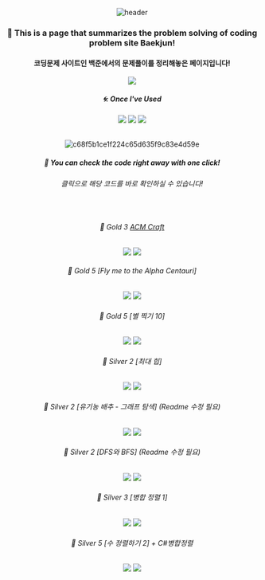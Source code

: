 <div align="center"> 

![header](https://capsule-render.vercel.app/api?type=Slice&text=)

### 🍏 This is a page that summarizes the problem solving of coding problem site Baekjun!
#### 코딩문제 사이트인 백준에서의 문제풀이를 정리해놓은 페이지입니다!

[<img src="https://img.shields.io/badge/Acmicpc-03C75A?style=flat-square&logo=codementor&logoColor=white"/>](https://www.acmicpc.net/user/wellesys)

##### 🌀: Once I've Used 
<img src="https://img.shields.io/badge/C-4479A1?style=for-the-badge&logo=C&logoColor=white">
<img src="https://img.shields.io/badge/C%23-4479A1?style=for-the-badge&logo=csharp&logoColor=white">
<img src="https://img.shields.io/badge/VS-007396?style=for-the-badge&logo=visualstudio&logoColor=white">

<br/>
<br/>

![c68f5b1ce1f224c65d635f9c83e4d59e](https://github.com/pima86/TurnBase_TCG/assets/71416955/184d200d-2101-425f-9b5c-8a93134e4feb)

##### 🍺 You can check the code right away with one click!
###### 클릭으로 해당 코드를 바로 확인하실 수 있습니다!

<br/>

###### 📙 Gold 3 [ACM Craft](https://github.com/pima86/BACKJOON/tree/main/C++/Gold/1005)
[<img src="https://img.shields.io/badge/C-32CD32?style=for-the-badge&logo=C&logoColor=white"/>](https://github.com/pima86/BACKJOON/tree/main/C++/Gold/1005)
[<img src="https://img.shields.io/badge/C%23-FF0000?style=for-the-badge&logo=csharp&logoColor=white"/>]()

###### 📙 Gold 5 [Fly me to the Alpha Centauri]
[<img src="https://img.shields.io/badge/C-FF0000?style=for-the-badge&logo=C&logoColor=white"/>]()
[<img src="https://img.shields.io/badge/C%23-32CD32?style=for-the-badge&logo=csharp&logoColor=white"/>](https://github.com/pima86/BACKJOON/tree/main/C%23/Gold/1011)

###### 📙 Gold 5 [별 찍기 10]
[<img src="https://img.shields.io/badge/C-32CD32?style=for-the-badge&logo=C&logoColor=white"/>](https://github.com/pima86/BACKJOON/tree/main/C%2B%2B/Gold/2447)
[<img src="https://img.shields.io/badge/C%23-FF0000?style=for-the-badge&logo=csharp&logoColor=white"/>]()

###### 📗 Silver 2 [최대 힙]
[<img src="https://img.shields.io/badge/C-32CD32?style=for-the-badge&logo=C&logoColor=white"/>](https://github.com/pima86/BACKJOON/blob/main/C++/Silver/11279)
[<img src="https://img.shields.io/badge/C%23-32CD32?style=for-the-badge&logo=csharp&logoColor=white"/>](https://github.com/pima86/BACKJOON/tree/main/C%23/Silver/11279)

###### 📙 Silver 2 [유기농 배추 - 그래프 탐색] (Readme 수정 필요)
[<img src="https://img.shields.io/badge/C-FF0000?style=for-the-badge&logo=C&logoColor=white"/>]()
[<img src="https://img.shields.io/badge/C%23-32CD32?style=for-the-badge&logo=csharp&logoColor=white"/>](https://github.com/pima86/BACKJOON/tree/main/C%23/Silver/1012)

###### 📙 Silver 2 [DFS와 BFS] (Readme 수정 필요)
[<img src="https://img.shields.io/badge/C-FF0000?style=for-the-badge&logo=C&logoColor=white"/>]()
[<img src="https://img.shields.io/badge/C%23-32CD32?style=for-the-badge&logo=csharp&logoColor=white"/>](https://github.com/pima86/BACKJOON/tree/main/C%23/Silver/1012)

###### 📙 Silver 3 [병합 정렬 1]
[<img src="https://img.shields.io/badge/C-32CD32?style=for-the-badge&logo=C&logoColor=white"/>](https://github.com/pima86/BACKJOON/blob/main/C++/Silver/24060)
[<img src="https://img.shields.io/badge/C%23-FF0000?style=for-the-badge&logo=csharp&logoColor=white"/>]()

###### 📗 Silver 5 [수 정렬하기 2] + C#병합정렬
[<img src="https://img.shields.io/badge/C-32CD32?style=for-the-badge&logo=C&logoColor=white"/>](https://github.com/pima86/BACKJOON/blob/main/C++/Silver/2751)
[<img src="https://img.shields.io/badge/C%23-32CD32?style=for-the-badge&logo=csharp&logoColor=white"/>](https://github.com/pima86/BACKJOON/tree/main/C%23/Silver/2751)

</div>
